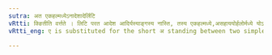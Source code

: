 ```yaml
---
sutra: अत एकहल्मध्येऽनादेशादेर्लिटि
vRtti: क्ङितीति वर्त्तते । लिटि परत आदेश आदिर्यस्याङ्गस्य नास्ति, तस्य एकहल्मध्ये,असहाययोर्हलोर्मध्ये योऽकारस्तस्य एकारादेशो भवति, अभ्यासलोपश्च लिटि क्ङिति परतः ॥
vRtti_eng: ए is substituted for the short अ standing between two simple consonants of a verbal stem, before the personal endings of the Perfect which have an indicatory क् (I. 2. 5), provided that, at the beginning of the root, in the reduplication, no other consonant has been substituted; and when this ए is substituted, the reduplicate is elided.

---
```

